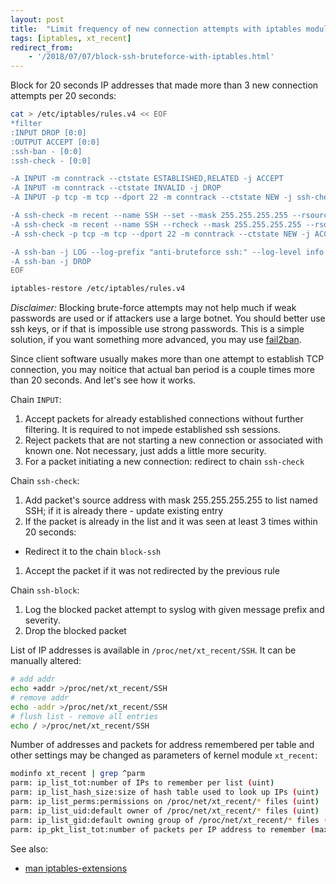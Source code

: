 ```yaml
---
layout: post
title:  "Limit frequency of new connection attempts with iptables module recent"
tags: [iptables, xt_recent]
redirect_from:
    - '/2018/07/07/block-ssh-bruteforce-with-iptables.html'
---
```

Block for 20 seconds IP addresses that made more than 3 new connection attempts per 20 seconds:

```bash
cat > /etc/iptables/rules.v4 << EOF
*filter
:INPUT DROP [0:0]
:OUTPUT ACCEPT [0:0]
:ssh-ban - [0:0]
:ssh-check - [0:0]

-A INPUT -m conntrack --ctstate ESTABLISHED,RELATED -j ACCEPT
-A INPUT -m conntrack --ctstate INVALID -j DROP
-A INPUT -p tcp -m tcp --dport 22 -m conntrack --ctstate NEW -j ssh-check

-A ssh-check -m recent --name SSH --set --mask 255.255.255.255 --rsource
-A ssh-check -m recent --name SSH --rcheck --mask 255.255.255.255 --rsource --seconds 20 --hitcount 3 -j ssh-ban
-A ssh-check -p tcp -m tcp --dport 22 -m conntrack --ctstate NEW -j ACCEPT

-A ssh-ban -j LOG --log-prefix "anti-bruteforce ssh:" --log-level info
-A ssh-ban -j DROP
EOF

iptables-restore /etc/iptables/rules.v4
```

*Disclaimer:* Blocking brute-force attempts may not help much if weak passwords are used or if attackers use a large botnet. You should better use ssh keys, or if that is impossible use strong passwords. This is a simple solution, if you want something more advanced, you may use [fail2ban](https://www.fail2ban.org/).

Since client software usually makes more than one attempt to establish TCP connection, you may noitice that actual ban period is a couple times more than 20 seconds. And let's see how it works.

Chain `INPUT`:

1. Accept packets for already established connections without further filtering. It is required to not impede established ssh sessions.
1. Reject packets that are not starting a new connection or associated with known one. Not necessary, just adds a little more security.
1. For a packet initiating a new connection: redirect to chain `ssh-check`

Chain `ssh-check`:

1. Add packet's source address with mask 255.255.255.255 to list named SSH; if it is already there - update existing entry
1. If the packet is already in the list and it was seen at least 3 times within 20 seconds:
  * Redirect it to the chain `block-ssh`
1. Accept the packet if it was not redirected by the previous rule

Chain `ssh-block`:
1. Log the blocked packet attempt to syslog with given message prefix and severity.
1. Drop the blocked packet

List of IP addresses is available in `/proc/net/xt_recent/SSH`. It can be manually altered:

```bash
# add addr
echo +addr >/proc/net/xt_recent/SSH
# remove addr
echo -addr >/proc/net/xt_recent/SSH
# flush list - remove all entries
echo / >/proc/net/xt_recent/SSH
```

Number of addresses and packets for address remembered per table and other settings may be changed as parameters of kernel module `xt_recent`:

```bash
modinfo xt_recent | grep ^parm
parm: ip_list_tot:number of IPs to remember per list (uint)
parm: ip_list_hash_size:size of hash table used to look up IPs (uint)
parm: ip_list_perms:permissions on /proc/net/xt_recent/* files (uint)
parm: ip_list_uid:default owner of /proc/net/xt_recent/* files (uint)
parm: ip_list_gid:default owning group of /proc/net/xt_recent/* files (uint)
parm: ip_pkt_list_tot:number of packets per IP address to remember (max. 255) (uint)
```

See also:

* [man iptables-extensions](http://manpages.ubuntu.com/manpages/bionic/man8/iptables.8.html)
